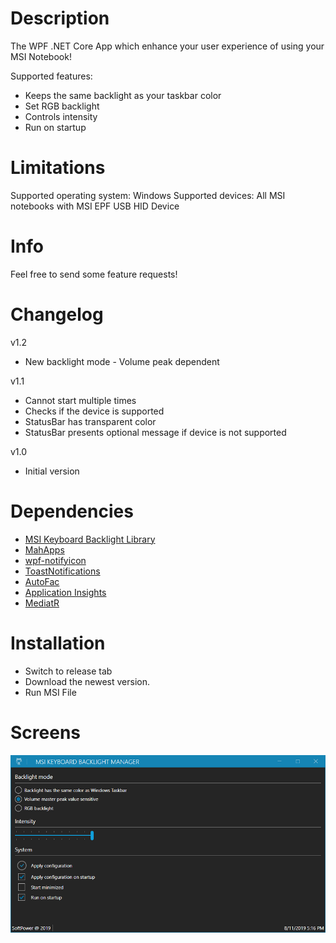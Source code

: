 # Description

The WPF .NET Core App which enhance your user experience of using your MSI Notebook!

Supported features:
* Keeps the same backlight as your taskbar color
* Set RGB backlight
* Controls intensity
* Run on startup

# Limitations

Supported operating system: Windows
Supported devices: All MSI notebooks with MSI EPF USB HID Device

# Info

Feel free to send some feature requests!

# Changelog

v1.2

* New backlight mode - Volume peak dependent

v1.1

* Cannot start multiple times
* Checks if the device is supported
* StatusBar has transparent color
* StatusBar presents optional message if device is not supported

v1.0

* Initial version

# Dependencies

* [MSI Keyboard Backlight Library](https://github.com/dpozimski/msi-keyboard-backlight)
* [MahApps](https://github.com/MahApps/MahApps.Metro)
* [wpf-notifyicon](https://github.com/hardcodet/wpf-notifyicon)
* [ToastNotifications](https://github.com/rafallopatka/ToastNotifications)
* [AutoFac](https://autofac.org/)
* [Application Insights](https://dev.applicationinsights.io/)
* [MediatR](https://github.com/jbogard/MediatR)

# Installation

* Switch to release tab 
* Download the newest version.
* Run MSI File

# Screens

![Main](https://github.com/dpozimski/msi-keyboard-backlight-manager/raw/master/images/ss2.png)

